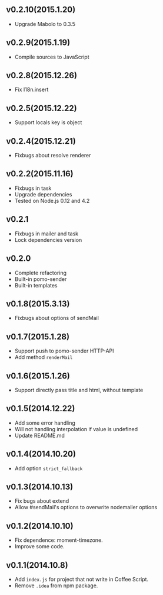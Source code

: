 ## v0.2.10(2015.1.20)

* Upgrade Mabolo to 0.3.5

## v0.2.9(2015.1.19)

* Compile sources to JavaScript

## v0.2.8(2015.12.26)

* Fix I18n.insert

## v0.2.5(2015.12.22)

* Support locals key is object

## v0.2.4(2015.12.21)

* Fixbugs about resolve renderer

## v0.2.2(2015.11.16)

* Fixbugs in task
* Upgrade dependencies
* Tested on Node.js 0.12 and 4.2

## v0.2.1

* Fixbugs in mailer and task
* Lock dependencies version

## v0.2.0

* Complete refactoring
* Built-in pomo-sender
* Built-in templates

## v0.1.8(2015.3.13)

* Fixbugs about options of sendMail

## v0.1.7(2015.1.28)

* Support push to pomo-sender HTTP-API
* Add method `renderMail`

## v0.1.6(2015.1.26)

* Support directly pass title and html, without template

## v0.1.5(2014.12.22)

* Add some error handling
* Will not handling interpolation if value is undefined
* Update README.md

## v0.1.4(2014.10.20)

* Add option `strict_fallback`

## v0.1.3(2014.10.13)

* Fix bugs about extend
* Allow #sendMail's options to overwrite nodemailer options

## v0.1.2(2014.10.10)

* Fix dependence: moment-timezone.
* Improve some code.

## v0.1.1(2014.10.8)

* Add `index.js` for project that not write in Coffee Script.
* Remove `.idea` from npm package.
